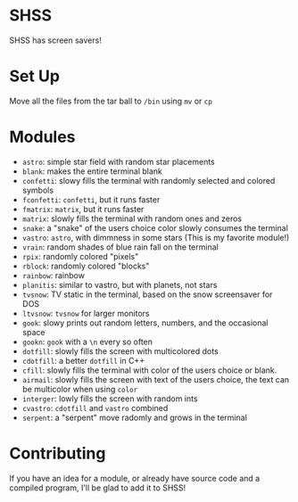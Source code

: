 # SHSS
SHSS has screen savers!

# Set Up

Move all the files from the tar ball to ```/bin``` using ```mv``` or ```cp```

# Modules

* ```astro```:  simple star field with random star placements
* ```blank```:  makes the entire terminal blank
* ```confetti```:  slowy fills the terminal with randomly selected and colored symbols
* ```fconfetti```:  ```confetti```, but it runs faster
* ```fmatrix```: ```matrix```, but it runs faster
* ```matrix```:  slowly fills the terminal with random ones and zeros
* ```snake```:  a "snake" of the users choice color slowly consumes the terminal
* ```vastro```:  ```astro```, with dimmness in some stars (This is my favorite module!)
* ```vrain```:  random shades of blue rain fall on the terminal
* ```rpix```:  randomly colored "pixels"
* ```rblock```:  randomly colored "blocks"
* ```rainbow```: rainbow
* ```planitis```:  similar to vastro, but with planets, not stars
* ```tvsnow```:  TV static in the terminal, based on the snow screensaver for DOS
* ```ltvsnow```:  ```tvsnow``` for larger monitors
* ```gook```:  slowy prints out random letters, numbers, and the occasional space
* ```gookn```:  ```gook``` with a ```\n``` every so often
* ```dotfill```:  slowly fills the screen with multicolored dots
* ```cdotfill```:  a better ```dotfill``` in C++
* ```cfill```: slowly fills the terminal with color of the users choice or blank.
* ```airmail```: slowly fills the screen with text of the users choice, the text can be multicolor when using ```color```
* ```interger```: lowly fills the screen with random ints
* ```cvastro```: ```cdotfill``` and ```vastro``` combined
* ```serpent```: a "serpent" move radomly and grows in the terminal

# Contributing

If you have an idea for a module, or already have source code and a compiled program, I'll be glad to add it to SHSS!
